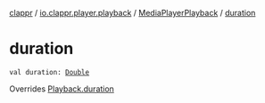 [clappr](../../index.md) / [io.clappr.player.playback](../index.md) / [MediaPlayerPlayback](index.md) / [duration](./duration.md)

# duration

`val duration: `[`Double`](https://kotlinlang.org/api/latest/jvm/stdlib/kotlin/-double/index.html)

Overrides [Playback.duration](../../io.clappr.player.components/-playback/duration.md)

